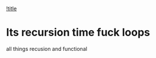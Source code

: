 [!title](https://github.com/cmdline-batchelor/recursion/blob/master/img/infinite-mirror.png)

# Its recursion time fuck loops

all things recusion  and functional

